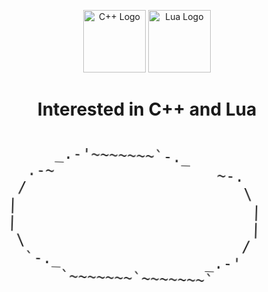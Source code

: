 <p align="center">
  <img src="https://upload.wikimedia.org/wikipedia/commons/1/18/C_Programming_Language.svg" alt="C++ Logo" width="100" />
  <img src="https://upload.wikimedia.org/wikipedia/commons/c/cf/Lua-Logo.svg" alt="Lua Logo" width="100" />
</p>

<p align="center">
  <h1 align="center"> Interested in C++ and Lua </h1>
</p>

<p align="center">
  <pre>
       _.-'~~~~~~~`-._
    .-~                  ~-.
   /                        \
  |                          |
  |                          |
   \                        /
    `-._                _.-'
        `~~~~~~~`~~~~~~~`
  </pre>
</p>

<style>
@keyframes spin {
  0% { transform: rotate(0deg); }
  100% { transform: rotate(360deg); }
}
pre {
  display: inline-block;
  animation: spin 10s linear infinite; /* Adjust duration as needed */
  font-family: monospace;
  white-space: pre;
  font-size: 1.5rem; /* Adjust size as needed */
}
</style>
